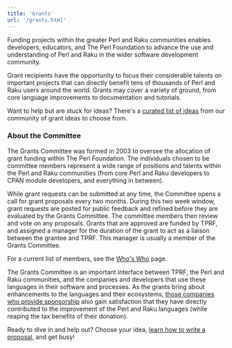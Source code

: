 ```yaml
---
title: 'Grants'
url: '/grants.html'
---
```


Funding projects within the greater Perl and Raku
communities enables developers, educators, and The Perl
Foundation to advance the use and understanding of Perl and
Raku in the wider software development community.

Grant
recipients have the opportunity to focus their considerable
talents on important projects that can directly benefit tens
of thousands of Perl and Raku users around the world. Grants
may cover a variety of ground, from core language
improvements to documentation and tutorials.

Want
to help but are stuck for ideas? There's a
[curated list of ideas](https://grants.perlfoundation.org/)
from our community of grant ideas to choose from.

### About the Committee

The Grants Committee was formed in 2003 to oversee
the allocation of grant funding within The Perl Foundation.
The individuals chosen to be committee members represent a
wide range of positions and talents within the Perl and Raku
communities (from core Perl and Raku developers to CPAN
module developers, and everything in between).

While
grant requests can be submitted at any time, the Committee
opens a call for grant proposals every two months. During
this two week window, grant requests are posted for public
feedback and refined before they are evaluated by the Grants
Committee. The committee members then review and vote on any
proposals. Grants that are approved are funded by TPRF, and
assigned a manager for the duration of the grant to act as a
liaison between the grantee and TPRF. This manager is usually
a member of the Grants Committee.

For a current
list of members, see the
[Who's Who](committees.html) page.

The
Grants Committee is an important interface between TPRF, the
Perl and Raku communities, and the companies and developers
that use these languages in their software and processes. As
the grants bring about enhancements to the languages and
their ecosystems,
[those companies who provide sponsorship](our-donors.html) also gain satisfaction that they have directly
contributed to the improvement of the Perl and Raku
languages (while reaping the tax benefits of their
donation).

Ready to dive in and help out? Choose
your idea,
[learn how to write a proposal](how-to-write-a-proposal.html), and get busy!
